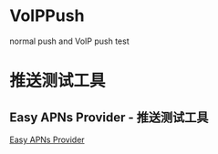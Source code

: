 # VoIPPush
normal push and VoIP push test

# 推送测试工具
## Easy APNs Provider - 推送测试工具
[Easy APNs Provider](https://itunes.apple.com/cn/app/easy-apns-provider-推送测试工具/id989622350?mt=12)
